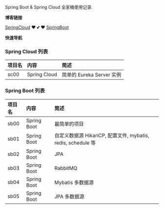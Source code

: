 Spring Boot & Spring Cloud 全家桶使用记录.

**博客链接**

[SpringCloud](https://stdupanda.github.io/categories/#SpringCloud "https://stdupanda.github.io/categories/#SSpringCloud") :heart: :two_hearts: :heart:  [SpringBoot](https://stdupanda.github.io/categories/#SpringBoot "https://stdupanda.github.io/categories/#SpringBoot")

**快速导航**

### Spring Cloud 列表

|项目名|内容|简述|
|:---|:---|:---|
|sc00| Spring Cloud | 简单的 Eureka Server 实例 |

### Spring Boot 列表

|项目名|内容|简述|
|:---|:---|:---|
|sb00| Spring Boot | 最简单的项目|
|sb01| Spring Boot | 自定义数据源 HikariCP, 配置文件, mybatis, redis, schedule 等 |
|sb02| Spring Boot | JPA |
|sb03| Spring Boot | RabbitMQ |
|sb04| Spring Boot | Mybatis 多数据源 |
|sb05| Spring Boot | JPA 多数据源 |


